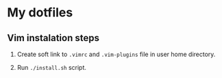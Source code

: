 # My dotfiles


## Vim instalation steps

1. Create soft link to `.vimrc` and `.vim-plugins` file in user home directory.

2. Run `./install.sh` script.

